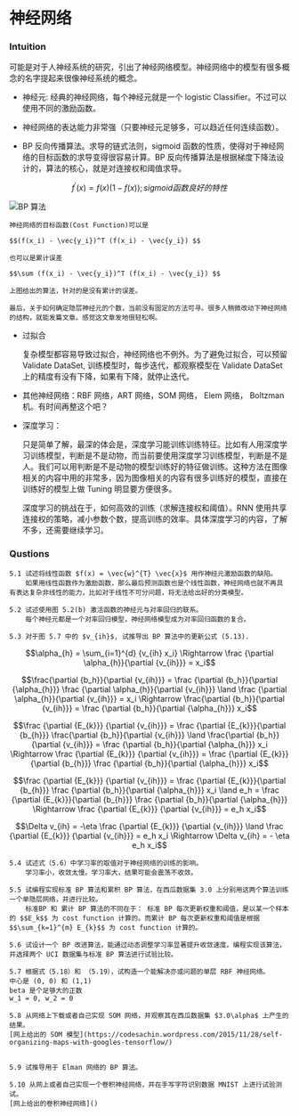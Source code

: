 # 神经网络


### Intuition

可能是对于人神经系统的研究，引出了神经网络模型。神经网络中的模型有很多概念的名字提起来很像神经系统的概念。


- 神经元: 经典的神经网络，每个神经元就是一个 logistic Classifier。不过可以使用不同的激励函数。

- 神经网络的表达能力非常强（只要神经元足够多，可以趋近任何连续函数）。

- BP 反向传播算法。求导的链式法则，sigmoid 函数的性质，使得对于神经网络的目标函数的求导变得很容易计算。BP 反向传播算法是根据梯度下降法设计的，算法的核心，就是对连接权和阈值求导。

$$f^{'}(x) = f(x) (1 - f(x)); sigmoid 函数良好的特性$$

![BP 算法](BP.png)

	神经网络的目标函数(Cost Function)可以是

    $$(f(x_i) - \vec{y_i})^T (f(x_i) - \vec{y_i}) $$

    也可以是累计误差

    $$\sum (f(x_i) - \vec{y_i})^T (f(x_i) - \vec{y_i}) $$

    上图给出的算法，针对的是没有累计的误差。

    最后，关于如何确定隐层神经元的个数，当前没有固定的方法可寻。很多人稍微改动下神经网络的结构，就能发篇文章。感觉这文章发地很轻松啊。

- 过拟合

    复杂模型都容易导致过拟合，神经网络也不例外。为了避免过拟合，可以预留 Validate DataSet, 训练模型时，每步迭代，都观察模型在 Validate DataSet 上的精度有没有下降，如果有下降，就停止迭代。

- 其他神经网络：RBF 网络，ART 网络，SOM 网络， Elem 网络， Boltzman 机。有时间再整这个吧？

- 深度学习：
	
    只是简单了解，最深的体会是，深度学习能训练训练特征。比如有人用深度学习训练模型，判断是不是动物，而当前要使用深度学习训练模型，判断是不是人。我们可以用判断是不是动物的模型训练好的特征做训练。这种方法在图像相关的内容中用的非常多，因为图像相关的内容有很多训练好的模型，直接在训练好的模型上做 Tuning 明显要方便很多。
    
    深度学习的挑战在于，如何高效的训练（求解连接权和阈值）。RNN 使用共享连接权的策略，减小参数个数，提高训练的效率。具体深度学习的内容，了解不多，还需要继续学习。


### Qustions

    5.1 试述将线性函数 $f(x) = \vec{w}^{T} \vec{x}$ 用作神经元激励函数的缺陷。
        如果用线性函数作为激励函数，那么最后预测函数也是个线性函数，神经网络也就不再具有表达复杂非线性的能力，比如对于线性不可分问题，将无法给出好的分类模型。
    
    5.2 试述使用图 5.2(b) 激活函数的神经元与对率回归的联系。
        每个神经元都是一个对率回归模型，神经网络模型成为对率回归函数的复合。
        
    5.3 对于图 5.7 中的 $v_{ih}$, 试推导出 BP 算法中的更新公式 (5.13).
    
$$\alpha_{h} = \sum_{i=1}^{d} {v_{ih} x_i} \Rightarrow \frac {\partial \alpha_{h}}{\partial {v_{ih}}} = x_i$$

$$\frac{\partial {b_h}}{\partial {v_{ih}}} = \frac {\partial {b_h}}{\partial {\alpha_{h}}} \frac {\partial \alpha_{h}}{\partial {v_{ih}}} \land \frac {\partial \alpha_{h}}{\partial {v_{ih}}} = x_i  \Rightarrow \frac{\partial {b_h}}{\partial {v_{ih}}} = \frac {\partial {b_h}}{\partial {\alpha_{h}}} x_i$$

$$\frac {\partial {E_{k}}} {\partial {v_{ih}}} = \frac {\partial {E_{k}}}{\partial {b_{h}}} \frac{\partial {b_h}}{\partial {v_{ih}}} \land \frac{\partial {b_h}}{\partial {v_{ih}}} = \frac {\partial {b_h}}{\partial {\alpha_{h}}} x_i \Rightarrow \frac {\partial {E_{k}}} {\partial {v_{ih}}} = \frac {\partial {E_{k}}}{\partial {b_{h}}} \frac {\partial {b_h}}{\partial {\alpha_{h}}} x_i$$

$$\frac {\partial {E_{k}}} {\partial {v_{ih}}} = \frac {\partial {E_{k}}}{\partial {b_{h}}} \frac {\partial {b_h}}{\partial {\alpha_{h}}} x_i \land e_h = \frac {\partial {E_{k}}}{\partial {b_{h}}} \frac {\partial {b_h}}{\partial {\alpha_{h}}} \Rightarrow \frac {\partial {E_{k}}} {\partial {v_{ih}}} = e_h x_i$$

$$\Delta v_{ih} = -\eta \frac {\partial {E_{k}}} {\partial {v_{ih}}} \land \frac {\partial {E_{k}}} {\partial {v_{ih}}} = e_h x_i \Rightarrow \Delta v_{ih} = - \eta e_h x_i$$
        
    5.4 试述式（5.6）中学习率的取值对于神经网络的训练的影响。
        学习率小，收敛太慢。学习率大，结果可能会震荡不收敛。
        
    5.5 试编程实现标准 BP 算法和累积 BP 算法，在西瓜数据集 3.0 上分别用这两个算法训练一个单隐层网络，并进行比较。
    	标准BP 和 累计 BP 算法的不同在于： 标准 BP 每次更新权重和阈值，是以某一个样本的 $$E_k$$ 为 cost function 计算的。而累计 BP 每次更新权重和阈值是根据 $$\sum_{k=1}^{m} E_{k}$$ 为 cost function 计算的。

	5.6 试设计一个 BP 改进算法，能通过动态调整学习率显著提升收敛速度。编程实现该算法，并选择两个 UCI 数据集与标准 BP 算法进行试验比较。

    5.7 根据式（5.18）和 （5.19），试构造一个能解决亦或问题的单层 RBF 神经网络。
    中心是 (0, 0) 和 (1,1)
    beta 是个足够大的正数
    w_1 = 0, w_2 = 0

	5.8 从网络上下载或者自己实现 SOM 网络，并观察其在西瓜数据集 $3.0\alpha$ 上产生的结果。
	[网上给出的 SOM 模型](https://codesachin.wordpress.com/2015/11/28/self-organizing-maps-with-googles-tensorflow/)
    
    
	5.9 试推导用于 Elman 网络的 BP 算法。
	
    5.10 从网上或者自己实现一个卷积神经网络，并在手写字符识别数据 MNIST 上进行试验测试。
    [网上给出的卷积神经网络]()
